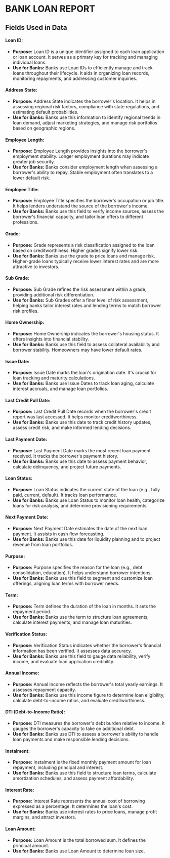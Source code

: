 # BANK LOAN REPORT

## Fields Used in Data

#### Loan ID:
- **Purpose:** Loan ID is a unique identifier assigned to each loan application or loan account. It serves as a primary key for tracking and managing individual loans.
- **Use for Banks:** Banks use Loan IDs to efficiently manage and track loans throughout their lifecycle. It aids in organizing loan records, monitoring repayments, and addressing customer inquiries.

#### Address State:
- **Purpose:** Address State indicates the borrower's location. It helps in assessing regional risk factors, compliance with state regulations, and estimating default probabilities.
- **Use for Banks:** Banks use this information to identify regional trends in loan demand, adjust marketing strategies, and manage risk portfolios based on geographic regions.

#### Employee Length:
- **Purpose:** Employee Length provides insights into the borrower's employment stability. Longer employment durations may indicate greater job security.
- **Use for Banks:** Banks consider employment length when assessing a borrower's ability to repay. Stable employment often translates to a lower default risk.

#### Employee Title:
- **Purpose:** Employee Title specifies the borrower's occupation or job title. It helps lenders understand the source of the borrower's income.
- **Use for Banks:** Banks use this field to verify income sources, assess the borrower's financial capacity, and tailor loan offers to different professions.

#### Grade:
- **Purpose:** Grade represents a risk classification assigned to the loan based on creditworthiness. Higher grades signify lower risk.
- **Use for Banks:** Banks use the grade to price loans and manage risk. Higher-grade loans typically receive lower interest rates and are more attractive to investors.

#### Sub Grade:
- **Purpose:** Sub Grade refines the risk assessment within a grade, providing additional risk differentiation.
- **Use for Banks:** Sub Grades offer a finer level of risk assessment, helping banks tailor interest rates and lending terms to match borrower risk profiles.

#### Home Ownership:
- **Purpose:** Home Ownership indicates the borrower's housing status. It offers insights into financial stability.
- **Use for Banks:** Banks use this field to assess collateral availability and borrower stability. Homeowners may have lower default rates.

#### Issue Date:
- **Purpose:** Issue Date marks the loan's origination date. It's crucial for loan tracking and maturity calculations.
- **Use for Banks:** Banks use Issue Dates to track loan aging, calculate interest accruals, and manage loan portfolios.

#### Last Credit Pull Date:
- **Purpose:** Last Credit Pull Date records when the borrower's credit report was last accessed. It helps monitor creditworthiness.
- **Use for Banks:** Banks use this date to track credit history updates, assess credit risk, and make informed lending decisions.

#### Last Payment Date:
- **Purpose:** Last Payment Date marks the most recent loan payment received. It tracks the borrower's payment history.
- **Use for Banks:** Banks use this date to assess payment behavior, calculate delinquency, and project future payments.

#### Loan Status:
- **Purpose:** Loan Status indicates the current state of the loan (e.g., fully paid, current, default). It tracks loan performance.
- **Use for Banks:** Banks use Loan Status to monitor loan health, categorize loans for risk analysis, and determine provisioning requirements.

#### Next Payment Date:
- **Purpose:** Next Payment Date estimates the date of the next loan payment. It assists in cash flow forecasting.
- **Use for Banks:** Banks use this date for liquidity planning and to project revenue from loan portfolios.

#### Purpose:
- **Purpose:** Purpose specifies the reason for the loan (e.g., debt consolidation, education). It helps understand borrower intentions.
- **Use for Banks:** Banks use this field to segment and customize loan offerings, aligning loan terms with borrower needs.

#### Term:
- **Purpose:** Term defines the duration of the loan in months. It sets the repayment period.
- **Use for Banks:** Banks use the term to structure loan agreements, calculate interest payments, and manage loan maturities.

#### Verification Status:
- **Purpose:** Verification Status indicates whether the borrower's financial information has been verified. It assesses data accuracy.
- **Use for Banks:** Banks use this field to gauge data reliability, verify income, and evaluate loan application credibility.

#### Annual Income:
- **Purpose:** Annual Income reflects the borrower's total yearly earnings. It assesses repayment capacity.
- **Use for Banks:** Banks use this income figure to determine loan eligibility, calculate debt-to-income ratios, and evaluate creditworthiness.

#### DTI (Debt-to-Income Ratio):
- **Purpose:** DTI measures the borrower's debt burden relative to income. It gauges the borrower's capacity to take on additional debt.
- **Use for Banks:** Banks use DTI to assess a borrower's ability to handle loan payments and make responsible lending decisions.

#### Instalment:
- **Purpose:** Instalment is the fixed monthly payment amount for loan repayment, including principal and interest.
- **Use for Banks:** Banks use this field to structure loan terms, calculate amortization schedules, and assess payment affordability.

#### Interest Rate:
- **Purpose:** Interest Rate represents the annual cost of borrowing expressed as a percentage. It determines the loan's cost.
- **Use for Banks:** Banks use interest rates to price loans, manage profit margins, and attract investors.

#### Loan Amount:
- **Purpose:** Loan Amount is the total borrowed sum. It defines the principal amount.
- **Use for Banks:** Banks use Loan Amount to determine loan size.
